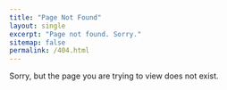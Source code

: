 ```yaml
---
title: "Page Not Found"
layout: single
excerpt: "Page not found. Sorry."
sitemap: false
permalink: /404.html
---
```


Sorry, but the page you are trying to view does not exist.

<script type="text/javascript">
  var GOOG_FIXURL_LANG = 'en';
  var GOOG_FIXURL_SITE = '{{ site.url }}'
</script>
<script type="text/javascript"
  src="//linkhelp.clients.google.com/tbproxy/lh/wm/fixurl.js">
</script>